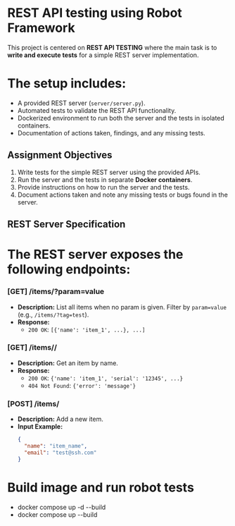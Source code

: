# REST API testing using Robot Framework


This project is centered on **REST API TESTING** where the main task is to **write and execute tests** for a simple REST server implementation.  

# The setup includes:
- A provided REST server (`server/server.py`).
- Automated tests to validate the REST API functionality.
- Dockerized environment to run both the server and the tests in isolated containers.
- Documentation of actions taken, findings, and any missing tests.

## Assignment Objectives

1. Write tests for the simple REST server using the provided APIs.
2. Run the server and the tests in separate **Docker containers**.
3. Provide instructions on how to run the server and the tests.
4. Document actions taken and note any missing tests or bugs found in the server.

## REST Server Specification

# The REST server exposes the following endpoints:

### **[GET] /items/?param=value**
- **Description:** List all items when no param is given. Filter by `param=value` (e.g., `/items/?tag=test`).
- **Response:**
  - `200 OK`: `[{'name': 'item_1', ...}, ...]`

### **[GET] /items/<name>/**
- **Description:** Get an item by name.
- **Response:**
  - `200 OK`: `{'name': 'item_1', 'serial': '12345', ...}`
  - `404 Not Found`: `{'error': 'message'}`

### **[POST] /items/**
- **Description:** Add a new item.
- **Input Example:**
  ```json
  {
    "name": "item_name",
    "email": "test@ssh.com"
  }

# Build image and run robot tests
 - docker compose up -d --build
 - docker compose up --build

